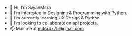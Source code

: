 - 👋 Hi, I’m SayanMitra
- 👀 I’m interested in Designing & Programming with Python.
- 🌱 I’m currently learning UX Design & Python.
- 💞️ I’m looking to collaborate on api projects.
- 📫 Mail me at mitra4775@gmail.com

<!---
LazyPanda4/LazyPanda4 is a ✨ special ✨ repository because its `README.md` (this file) appears on your GitHub profile.
You can click the Preview link to take a look at your changes.
--->

